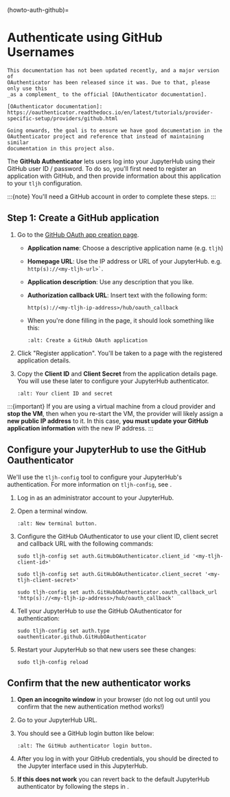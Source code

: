 (howto-auth-github)=

# Authenticate using GitHub Usernames

```{warning}
This documentation has not been updated recently, and a major version of
OAuthenticator has been released since it was. Due to that, please only use this
_as a complement_ to the official [OAuthenticator documentation].

[OAuthenticator documentation]: https://oauthenticator.readthedocs.io/en/latest/tutorials/provider-specific-setup/providers/github.html

Going onwards, the goal is to ensure we have good documentation in the
OAuthenticator project and reference that instead of maintaining similar
documentation in this project also.
```

The **GitHub Authenticator** lets users log into your JupyterHub using their
GitHub user ID / password. To do so, you'll first need to register an
application with GitHub, and then provide information about this
application to your `tljh` configuration.

:::{note}
You'll need a GitHub account in order to complete these steps.
:::

## Step 1: Create a GitHub application

1. Go to the [GitHub OAuth app creation page](https://github.com/settings/applications/new).

   - **Application name**: Choose a descriptive application name (e.g. `tljh`)

   - **Homepage URL**: Use the IP address or URL of your JupyterHub. e.g. `` http(s)://<my-tljh-url>` ``.

   - **Application description**: Use any description that you like.

   - **Authorization callback URL**: Insert text with the following form:

     ```
     http(s)://<my-tljh-ip-address>/hub/oauth_callback
     ```

   - When you're done filling in the page, it should look something like this:

     ```{image} ../../images/auth/github/create_application.png
     :alt: Create a GitHub OAuth application
     ```

2. Click "Register application". You'll be taken to a page with the registered application details.

3. Copy the **Client ID** and **Client Secret** from the application details
   page. You will use these later to configure your JupyterHub authenticator.

   ```{image} ../../images/auth/github/client_id_secret.png
   :alt: Your client ID and secret
   ```

:::{important}
If you are using a virtual machine from a cloud provider and
**stop the VM**, then when you re-start the VM, the provider will likely assign a **new public
IP address** to it. In this case, **you must update your GitHub application information**
with the new IP address.
:::

## Configure your JupyterHub to use the GitHub Oauthenticator

We'll use the `tljh-config` tool to configure your JupyterHub's authentication.
For more information on `tljh-config`, see [](/topic/tljh-config).

1. Log in as an administrator account to your JupyterHub.

2. Open a terminal window.

   ```{image} ../../images/notebook/new-terminal-button.png
   :alt: New terminal button.
   ```

3. Configure the GitHub OAuthenticator to use your client ID, client secret and callback URL with the following commands:

   ```
   sudo tljh-config set auth.GitHubOAuthenticator.client_id '<my-tljh-client-id>'
   ```

   ```
   sudo tljh-config set auth.GitHubOAuthenticator.client_secret '<my-tljh-client-secret>'
   ```

   ```
   sudo tljh-config set auth.GitHubOAuthenticator.oauth_callback_url 'http(s)://<my-tljh-ip-address>/hub/oauth_callback'
   ```

4. Tell your JupyterHub to _use_ the GitHub OAuthenticator for authentication:

   ```
   sudo tljh-config set auth.type oauthenticator.github.GitHubOAuthenticator
   ```

5. Restart your JupyterHub so that new users see these changes:

   ```
   sudo tljh-config reload
   ```

## Confirm that the new authenticator works

1. **Open an incognito window** in your browser (do not log out until you confirm
   that the new authentication method works!)

2. Go to your JupyterHub URL.

3. You should see a GitHub login button like below:

   ```{image} ../../images/auth/github/login_button.png
   :alt: The GitHub authenticator login button.
   ```

4. After you log in with your GitHub credentials, you should be directed to the
   Jupyter interface used in this JupyterHub.

5. **If this does not work** you can revert back to the default
   JupyterHub authenticator by following the steps in [](/howto/auth/firstuse).
